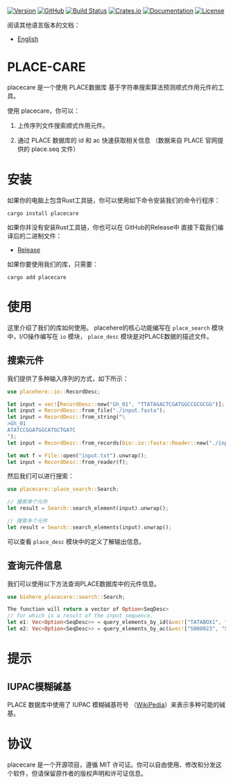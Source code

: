 [![Version](https://img.shields.io/badge/version-0.1.1-green.svg)]()
[![GitHub](https://img.shields.io/badge/github-bio--here%2Fplacecare-blue.svg)](https://github.com/bio-here/placecare)
[![Build Status](https://travis-ci.org/bio-here/placecare.svg?branch=master)](https://travis-ci.org/bio-here/placecare)
[![Crates.io](https://img.shields.io/crates/v/placecare.svg)](https://crates.io/crates/placecare)
[![Documentation](https://docs.rs/placecare/badge.svg)](https://docs.rs/placecare)
[![License](https://img.shields.io/crates/l/MIT.svg)]()

阅读其他语言版本的文档：
- [English](README.md)

# PLACE-CARE

placecare 是一个使用 PLACE数据库 基于字符串搜索算法预测顺式作用元件的工具。

使用 placecare，你可以：

1. 上传序列文件搜索顺式作用元件。

2. 通过 PLACE 数据库的 id 和 ac 快速获取相关信息
（数据来自 PLACE 官网提供的 place.seq 文件）


# 安装

如果你的电脑上包含Rust工具链，你可以使用如下命令安装我们的命令行程序：

```shell
cargo install placecare
```

如果你并没有安装Rust工具链，你也可以在 GitHub的Release中 直接下载我们编译后的二进制文件：
- [Release](https://bio-here.github.io/placecare/release)


如果你要使用我们的库，只需要：
```shell
cargo add placecare

```

# 使用

这里介绍了我们的库如何使用。
placehere的核心功能编写在 `place_search` 模块中，I/O操作编写在 `io` 模块，
`place_desc` 模块是对PLACE数据的描述文件。

## 搜索元件

我们提供了多种输入序列的方式，如下所示：
```rust
use placehere::io::RecordDesc;

let input = vec![RecordDesc::new("Gh_01", "TTATAGACTCGATGGCCGCGCGG")];
let input = RecordDesc::from_file("./input.fasta");
let input = RecordDesc::from_string("\
>Gh_01
ATATCCGGATGGCATGCTGATC
");
let input = RecordDesc::from_records(bio::io::fasta::Reader::new("./input.fasta"));

let mut f = File::open("input.txt").unwrap();
let input = RecordDesc::from_reader(f);
```

然后我们可以进行搜索：
```rust
use placecare::place_search::Search;

// 搜索单个元件
let result = Search::search_element(input).unwrap();

// 搜索多个元件
let result = Search::search_elements(input).unwrap();
```

可以查看 `place_desc` 模块中的定义了解输出信息。

## 查询元件信息

我们可以使用以下方法查询PLACE数据库中的元件信息。
```rust
use biohere_placecare::search::Search;

The function will return a vector of Option<SeqDesc>
// for which is a result of the input sequence.
let e1: Vec<Option<SeqDesc>> = query_elements_by_id(&vec!["TATABOX1", "TATABOX2"]);
let e2: Vec<Option<SeqDesc>> = query_elements_by_ac(&vec!["S000023", "S000260"]);
```

# 提示

## IUPAC模糊碱基
PLACE 数据库中使用了 IUPAC 模糊碱基符号 （[WikiPedia](https://en.wikipedia.org/wiki/Nucleic_acid_notation)）来表示多种可能的碱基。


# 协议
placecare 是一个开源项目，遵循 MIT 许可证。你可以自由使用、修改和分发这个软件，但请保留原作者的版权声明和许可证信息。
